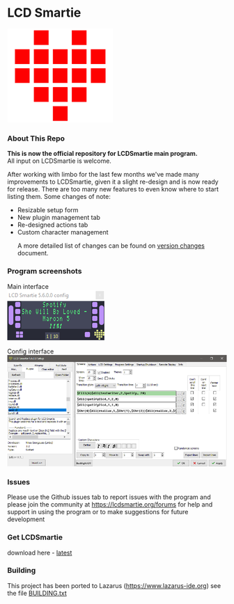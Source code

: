 # LCD Smartie
 ![Our new logo](/Documents/logo1.png)

### About This Repo
**This is now the official repository for LCDSmartie main program.** <br />
All input on LCDSmartie is welcome.

After working with limbo for the last few months we've made many improvements to LCDSmartie, given it a slight re-design and is now ready for release. There are too many new features to even know where to start listing them.
Some changes of note:
* Resizable setup form
* New plugin management tab
* Re-designed actions tab
* Custom character management <p>
A more detailed list of changes can be found on [version changes](Documents/VersionChanges.md) document. 


### Program screenshots
Main interface\
 ![Main Interface](/Documents/main_interface_5.6.png) <br />

Config interface\
 ![Main Interface](/Documents/config_interface_5.6.png) <br />

### Issues
Please use the Github issues tab to report issues with the program and
please join the community at https://lcdsmartie.org/forums for help and support in using the program or to make suggestions for future development


### Get LCDSmartie
download here - [latest](https://github.com/LCD-Smartie/LCDSmartie/releases)

### Building
This project has been ported to Lazarus (https://www.lazarus-ide.org)
see the file [BUILDING.txt](BUILDING.txt)

